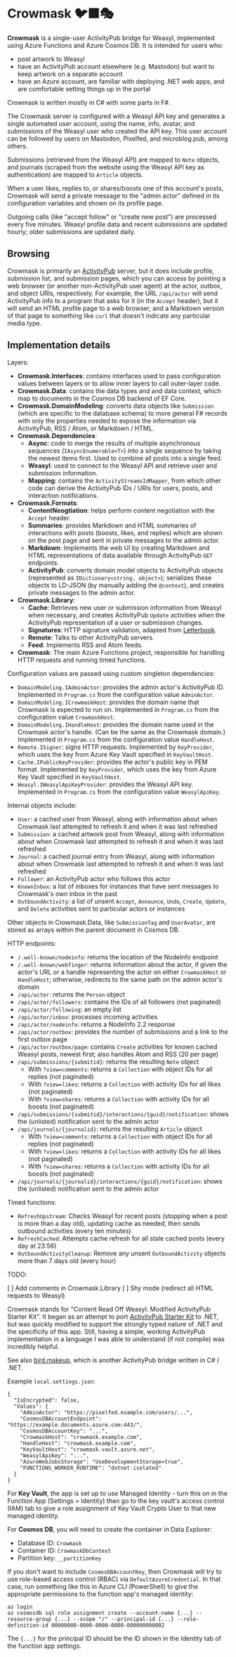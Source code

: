 ﻿# Crowmask 🐦‍⬛🎭

**Crowmask** is a single-user ActivityPub bridge for Weasyl, implemented
using Azure Functions and Azure Cosmos DB. It is intended for users who:

* post artwork to Weasyl
* have an ActivityPub account elsewhere (e.g. Mastodon) but want to keep
  artwork on a separate account
* have an Azure account, are familiar with deploying .NET web apps, and are
  comfortable setting things up in the portal

Crowmask is written mostly in C# with some parts in F#.

The Crowmask server is configured with a Weasyl API key and generates a single
automated user account, using the name, info, avatar, and submissions of the
Weasyl user who created the API key. This user account can be followed by
users on Mastodon, Pixelfed, and microblog.pub, among others.

Submissions (retrieved from the Weasyl API) are mapped to `Note` objects, and
journals (scraped from the website using the Weasyl API key as authentication)
are mapped to `Article` objects.

When a user likes, replies to, or shares/boosts one of this account's posts,
Crowmask will send a private message to the "admin actor" defined in its
configuration variables and shown on its profile page.

Outgoing calls (like "accept follow" or "create new post") are processed every
five minutes. Weasyl profile data and recent submissions are updated hourly;
older submissions are updated daily.

## Browsing

Crowmask is primarily an [ActivityPub](https://www.w3.org/TR/activitypub/)
server, but it does include profile, submission list, and submission pages,
which you can access by pointing a web browser (or another non-ActivityPub
user agent) at the actor, outbox, and object URIs, respectively. For example,
the URL `/api/actor` will send ActivityPub info to a program that asks for it
(in the `Accept` header), but it will send an HTML profile page to a web
browser, and a Markdown version of that page to something like `curl` that
doesn't indicate any particular media type.

## Implementation details

Layers:

* **Crowmask.Interfaces**: contains interfaces used to pass configuration
  values between layers or to allow inner layers to call outer-layer code.
* **Crowmask.Data**: contains the data types and and data context, which map
  to documents in the Cosmos DB backend of EF Core.
* **Crowmask.DomainModeling**: converts data objects like `Submission` (which
  are specific to the database schema) to more general F# records with only
  the properties needed to expose the information via ActivityPub, RSS / Atom,
  or Markdown / HTML.
* **Crowmask.Dependencies**:
    * **Async**: code to merge the results of multiple asynchronous sequences
      (`IAsyncEnumerable<T>`) into a single sequence by taking the newest
      items first. Used to combine all posts into a single feed.
    * **Weasyl**: used to connect to the Weasyl API and retrieve user and
      submission information.
    * **Mapping**: contains the `ActivityStreamsIdMapper`, from which other
      code can derive the ActivityPub IDs / URIs for users, posts, and
      interaction notifications.
* **Crowmask.Formats**:
    * **ContentNeogtiation**: helps perform content negotiation with the
      `Accept` header.
    * **Summaries**: provides Markdown and HTML summaries of interactions with
      posts (boosts, likes, and replies) which are shown on the post page and
      sent in private messages to the admin actor.
    * **Markdown**: Implements the web UI by creating Markdown and HTML
      representations of data available through ActivityPub `GET` endpoints.
    * **ActivityPub**: converts domain model objects to ActivityPub
      objects (represented as `IDictionary<string, object>`); serializes these
      objects to LD-JSON (by manually adding the `@context`), and creates
      private messages to the admin actor.
* **Crowmask.Library**:
    * **Cache**: Retrieves new user or submission information from Weasyl when
      necessary, and creates ActivityPub `Update` activities when the
      ActivityPub representation of a user or submission changes.
    * **Signatures**: HTTP signature validation, adapted from
      [Letterbook](https://github.com/Letterbook/Letterbook).
    * **Remote**: Talks to other ActivityPub servers.
    * **Feed**: Implements RSS and Atom feeds.
* **Crowmask**: The main Azure Functions project, responsible for handling
  HTTP requests and running timed functions.

Configuration values are passed using custom singleton dependencies:

* `DomainModeling.IAdminActor`: provides the admin actor's ActivityPub ID. Implemented in `Program.cs` from the configuration value `AdminActor`.
* `DomainModeling.ICrowmaskHost`: provides the domain name that Crowmask is expected to run on. Implemented in `Program.cs` from the configuration value `CrowmaskHost`.
* `DomainModeling.IHandleHost`: provides the domain name used in the Crowmask actor's handle. (Can be the same as the Crowmask domain.) Implemented in `Program.cs` from the configuration value `HandleHost`.
* `Remote.ISigner`: signs HTTP requests. Implemented by `KeyProvider`, which uses the key from Azure Key Vault specified in `KeyVaultHost`.
* `Cache.IPublicKeyProvider`: provides the actor's public key in PEM format. Implemented by `KeyProvider`, which uses the key from Azure Key Vault specified in `KeyVaultHost`.
* `Weasyl.IWeasylApiKeyProvider`: provides the Weasyl API key. Implemented in `Program.cs` from the configuration value `WeasylApiKey`.

Internal objects include:

* `User`: a cached user from Weasyl, along with information about when Crowmask last attempted to refresh it and when it was last refreshed
* `Submission`: a cached artwork post from Weasyl, along with information about when Crowmask last attempted to refresh it and when it was last refreshed
* `Journal`: a cached journal entry from Weasyl, along with information about when Crowmask last attempted to refresh it and when it was last refreshed
* `Follower`: an ActivityPub actor who follows this actor
* `KnownInbox`: a list of inboxes for instances that have sent messages to Crowmask's own inbox in the past
* `OutboundActivity`: a list of unsent `Accept`, `Announce`, `Undo`, `Create`, `Update`, and `Delete` activities sent to particular actors or instances

Other objects in Crowmask.Data, like `SubmissionTag` and `UserAvatar`, are
stored as arrays within the parent document in Cosmos DB.

HTTP endpoints:

* `/.well-known/nodeinfo`: returns the location of the NodeInfo endpoint
* `/.well-known/webfinger`: returns information about the actor, if given the actor's URL or a handle representing the actor on either `CrowmaskHost` or `HandleHost`; otherwise, redirects to the same path on the admin actor's domain
* `/api/actor`: returns the `Person` object
* `/api/actor/followers`: contains the IDs of all followers (not paginated)
* `/api/actor/following`: an empty list
* `/api/actor/inbox`: processes incoming activities
* `/api/actor/nodeinfo`: returns a NodeInfo 2.2 response
* `/api/actor/outbox`: provides the number of submissions and a link to the first outbox page
* `/api/actor/outbox/page`: contains `Create` activities for known cached Weasyl posts, newest first; also handles Atom and RSS (20 per page)
* `/api/submissions/{submitid}`: returns the resulting `Note` object
    * With `?view=comments`: returns a `Collection` with object IDs for all replies (not paginated)
    * With `?view=likes`: returns a `Collection` with activity IDs for all likes (not paginated)
    * With `?view=shares`: returns a `Collection` with activity IDs for all boosts (not paginated)
* `/api/submissions/{submitid}/interactions/{guid}/notification`: shows the (unlisted) notification sent to the admin actor
* `/api/journals/{journalid}`: returns the resulting `Article` object
    * With `?view=comments`: returns a `Collection` with object IDs for all replies (not paginated)
    * With `?view=likes`: returns a `Collection` with activity IDs for all likes (not paginated)
    * With `?view=shares`: returns a `Collection` with activity IDs for all boosts (not paginated)
* `/api/journals/{journalid}/interactions/{guid}/notification`: shows the (unlisted) notification sent to the admin actor

Timed functions:

* `RefreshUpstream`: Checks Weasyl for recent posts (stopping when a post is more than a day old), updating cache as needed, then sends outbound activities (every ten minutes)
* `RefreshCached`: Attempts cache refresh for all stale cached posts (every day at 23:56)
* `OutboundActivityCleanup`: Remove any unsent `OutboundActivity` objects more than 7 days old (every hour)

TODO:

[ ] Add comments in Crowmask.Library
[ ] Shy mode (redirect all HTML requests to Weasyl)

Crowmask stands for "Content Read Off Weasyl: Modified ActivityPub Starter Kit". It began as an attempt
to port [ActivityPub Starter Kit](https://github.com/jakelazaroff/activitypub-starter-kit) to .NET, but
was quickly modified to support the strongly typed nature of .NET and the specificity of this app.
Still, having a simple, working ActivityPub implementation in a language I was able to understand (if
not compile) was incredibly helpful.

See also [bird.makeup](https://sr.ht/~cloutier/bird.makeup/), which is another
ActivityPub bridge written in C# / .NET.

Example `local.settings.json`:

    {
      "IsEncrypted": false,
      "Values": {
        "AdminActor": "https://pixelfed.example.com/users/...",
        "CosmosDBAccountEndpoint": "https://example.documents.azure.com:443/",
        "CosmosDBAccountKey": "...",
        "CrowmaskHost": "crowmask.example.com",
        "HandleHost": "crowmask.example.com",
        "KeyVaultHost": "crowmask.vault.azure.net",
        "WeasylApiKey": "...",
        "AzureWebJobsStorage": "UseDevelopmentStorage=true",
        "FUNCTIONS_WORKER_RUNTIME": "dotnet-isolated"
      }
    }

For **Key Vault**, the app is set up to use Managed Identity - turn this on in
the Function App (Settings > Identity) then go to the key vault's access
control (IAM) tab to give a role assignment of Key Vault Crypto User to that
new managed identity.

For **Cosmos DB**, you will need to create the container in Data Explorer:

* Database ID: `Crowmask`
* Container ID: `CrowmaskDbContext`
* Partition key: `__partitionKey`

If you don't want to include `CosmosDBAccountKey`, then Crowmask will try to
use role-based access control (RBAC) via `DefaultAzureCredential`. In that
case, run something like this in Azure CLI (PowerShell) to give the
appropriate permissions to the function app's managed identity:

    az login
    az cosmosdb sql role assignment create --account-name {...} --resource-group {...} --scope "/" --principal-id {...} --role-definition-id 00000000-0000-0000-0000-000000000002

The `{...}` for the principal ID should be the ID shown in the Identity tab of
the function app settings.
